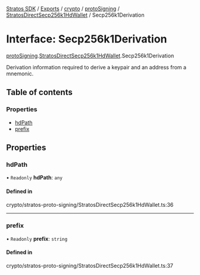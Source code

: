[Stratos SDK](../README.md) / [Exports](../modules.md) / [crypto](../modules/crypto.md) / [protoSigning](../modules/crypto.protoSigning.md) / [StratosDirectSecp256k1HdWallet](../modules/crypto.protoSigning.StratosDirectSecp256k1HdWallet.md) / Secp256k1Derivation

# Interface: Secp256k1Derivation

[protoSigning](../modules/crypto.protoSigning.md).[StratosDirectSecp256k1HdWallet](../modules/crypto.protoSigning.StratosDirectSecp256k1HdWallet.md).Secp256k1Derivation

Derivation information required to derive a keypair and an address from a mnemonic.

## Table of contents

### Properties

- [hdPath](crypto.protoSigning.StratosDirectSecp256k1HdWallet.Secp256k1Derivation.md#hdpath)
- [prefix](crypto.protoSigning.StratosDirectSecp256k1HdWallet.Secp256k1Derivation.md#prefix)

## Properties

### hdPath

• `Readonly` **hdPath**: `any`

#### Defined in

crypto/stratos-proto-signing/StratosDirectSecp256k1HdWallet.ts:36

___

### prefix

• `Readonly` **prefix**: `string`

#### Defined in

crypto/stratos-proto-signing/StratosDirectSecp256k1HdWallet.ts:37
